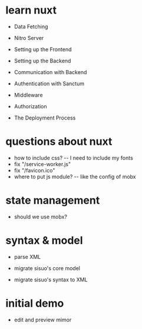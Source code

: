 # learn nuxt

- Data Fetching
- Nitro Server

- Setting up the Frontend
- Setting up the Backend
- Communication with Backend
- Authentication with Sanctum
- Middleware
- Authorization
- The Deployment Process

# questions about nuxt

- how to include css? -- I need to include my fonts
- fix "/service-worker.js"
- fix "/favicon.ico"
- where to put js module? -- like the config of mobx

# state management

- should we use mobx?

# syntax & model

- parse XML

- migrate sisuo's core model
- migrate sisuo's syntax to XML

# initial demo

- edit and preview mimor
